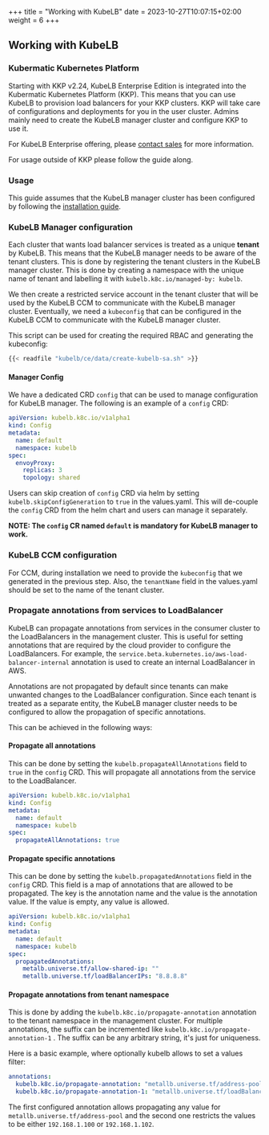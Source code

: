 +++
title = "Working with KubeLB"
date = 2023-10-27T10:07:15+02:00
weight = 6
+++

## Working with KubeLB

### Kubermatic Kubernetes Platform

Starting with KKP v2.24, KubeLB Enterprise Edition is integrated into the Kubermatic Kubernetes Platform (KKP). This means that you can use KubeLB to provision load balancers for your KKP clusters. KKP will take care of configurations and deployments for you in the user cluster. Admins mainly need to create the KubeLB manager cluster and configure KKP to use it.

For KubeLB Enterprise offering, please [contact sales](mailto:sales@kubermatic.com) for more information.

For usage outside of KKP please follow the guide along.

### Usage

This guide assumes that the KubeLB manager cluster has been configured by following the [installation guide](/kubelb/ce/installation/).

### KubeLB Manager configuration

Each cluster that wants load balancer services is treated as a unique **tenant** by KubeLB. This means that the KubeLB manager needs to be aware of the tenant clusters. This is done by registering the tenant clusters in the KubeLB manager cluster. This is done by creating a namespace with the unique name of tenant and labelling it with `kubelb.k8c.io/managed-by: kubelb`.

We then create a restricted service account in the tenant cluster that will be used by the KubeLB CCM to communicate with the KubeLB manager cluster. Eventually, we need a `kubeconfig` that can be configured in the KubeLB CCM to communicate with the KubeLB manager cluster.

This script can be used for creating the required RBAC and generating the kubeconfig:

```sh
{{< readfile "kubelb/ce/data/create-kubelb-sa.sh" >}}
```

#### Manager Config

We have a dedicated CRD `config` that can be used to manage configuration for KubeLB manager. The following is an example of a `config` CRD:

```yaml
apiVersion: kubelb.k8c.io/v1alpha1
kind: Config
metadata:
  name: default
  namespace: kubelb
spec:
  envoyProxy:
    replicas: 3
    topology: shared
```

Users can skip creation  of `config` CRD via helm by setting `kubelb.skipConfigGeneration` to `true` in the values.yaml. This will de-couple the `config` CRD from the helm chart and users can manage it separately.

**NOTE: The `config` CR named `default` is mandatory for KubeLB manager to work.**

### KubeLB CCM configuration

For CCM, during installation we need to provide the `kubeconfig` that we generated in the previous step. Also, the `tenantName` field in the values.yaml should be set to the name of the tenant cluster.

### Propagate annotations from services to LoadBalancer

KubeLB can propagate annotations from services in the consumer cluster to the LoadBalancers in the management cluster. This is useful for setting annotations that are required by the cloud provider to configure the LoadBalancers. For example, the `service.beta.kubernetes.io/aws-load-balancer-internal` annotation is used to create an internal LoadBalancer in AWS.

Annotations are not propagated by default since tenants can make unwanted changes to the LoadBalancer configuration. Since each tenant is treated as a separate entity, the KubeLB manager cluster needs to be configured to allow the propagation of specific annotations.

This can be achieved in the following ways:

#### Propagate all annotations

This can be done by setting the `kubelb.propagateAllAnnotations` field to `true` in the `config` CRD. This will propagate all annotations from the service to the LoadBalancer.

```yaml
apiVersion: kubelb.k8c.io/v1alpha1
kind: Config
metadata:
  name: default
  namespace: kubelb
spec:
  propagateAllAnnotations: true
```

#### Propagate specific annotations

This can be done by setting the `kubelb.propagatedAnnotations` field in the `config` CRD. This field is a map of annotations that are allowed to be propagated. The key is the annotation name and the value is the annotation value. If the value is empty, any value is allowed.

```yaml
apiVersion: kubelb.k8c.io/v1alpha1
kind: Config
metadata:
  name: default
  namespace: kubelb
spec:
  propagatedAnnotations:
    metalb.universe.tf/allow-shared-ip: ""
    metallb.universe.tf/loadBalancerIPs: "8.8.8.8"
```

#### Propagate annotations from tenant namespace

This is done by adding the `kubelb.k8c.io/propagate-annotation` annotation to the tenant namespace in the management cluster. For multiple annotations, the suffix can be incremented like `kubelb.k8c.io/propagate-annotation-1` . The suffix can be any arbitrary string, it's just for uniqueness.

Here is a basic example, where optionally kubelb allows to set a values filter:

```yaml
annotations:
  kubelb.k8c.io/propagate-annotation: "metallb.universe.tf/address-pool"
  kubelb.k8c.io/propagate-annotation-1: "metallb.universe.tf/loadBalancerIPs=192.168.1.100,192.168.1.102"
```

The first configured annotation allows propagating any value for `metallb.universe.tf/address-pool` and the second one restricts the values to be either `192.168.1.100` or `192.168.1.102`.

